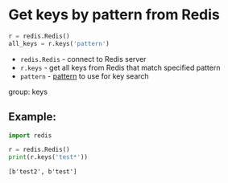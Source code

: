 # Get keys by pattern from Redis

```python
r = redis.Redis()
all_keys = r.keys('pattern')
```

- `redis.Redis` - connect to Redis server
- `r.keys` - get all keys from Redis that match specified pattern
- `pattern` - [pattern](https://redis.io/commands/KEYS) to use for key search

group: keys

## Example: 
```python
import redis

r = redis.Redis()
print(r.keys('test*'))
```
```
[b'test2', b'test']

```


